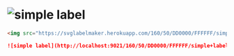 # ![simple label](https://svglabelmaker.herokuapp.com/220/72/91ca55/333/svglabelmaker)

```html
<img src="https://svglabelmaker.herokuapp.com/160/50/DD0000/FFFFFF/simple+label" />
```

```markdown
![simple label](http://localhost:9021/160/50/DD0000/FFFFFF/simple+label)
```
